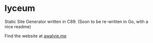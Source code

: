 # lyceum

Static Site Generator written in C89. (Soon to be re-written in Go, with a nice readme)

Find the website at [awalvie.me](https://awalvie.me/)
